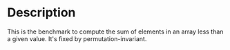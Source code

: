 # Description

This is the benchmark to compute the sum of elements in an array less than a given value.
It's fixed by permutation-invariant.


